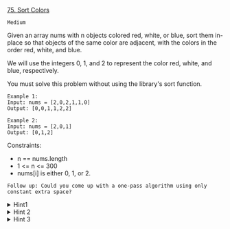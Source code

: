 [75. Sort Colors](https://leetcode.com/problems/sort-colors/)

`Medium`

Given an array nums with n objects colored red, white, or blue, sort them in-place so that objects of the same color are adjacent, with the colors in the order red, white, and blue.

We will use the integers 0, 1, and 2 to represent the color red, white, and blue, respectively.

You must solve this problem without using the library's sort function.

```
Example 1:
Input: nums = [2,0,2,1,1,0]
Output: [0,0,1,1,2,2]

Example 2:
Input: nums = [2,0,1]
Output: [0,1,2]
```

Constraints:

- n == nums.length
- 1 <= n <= 300
- nums[i] is either 0, 1, or 2.
 

`Follow up: Could you come up with a one-pass algorithm using only constant extra space?`

<details>
<summary>Hint1</summary>

A rather straight forward solution is a two-pass algorithm using counting sort.
</details>

<details>
<summary>Hint 2</summary>

Iterate the array counting number of 0's, 1's, and 2's.
</details>

<details>
<summary>Hint 3</summary>

Overwrite array with the total number of 0's, then 1's and followed by 2's.
</details>

